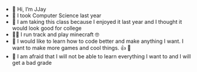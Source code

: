  - :monkey: Hi, I’m JJay
- :person_fencing: I took Computer Science last year
- :gorilla: I am taking this class because I enjoyed it last year and I thought it would look good for college
-  :running_man: I run track and play minecraft :nerd_face:
 - :eggplant: I would like to learn how to code better and make anything I want. I want to make more games and cool things. :thumbsup: :money_mouth_face:
 - :new_moon_with_face: I am afraid that I will not be able to learn everything I want to and I will get a bad grade

<!---
JJay0/JJay0 is a ✨ special ✨ repository because its `README.md` (this file) appears on your GitHub profile.
You can click the Preview link to take a look at your changes.
--->
